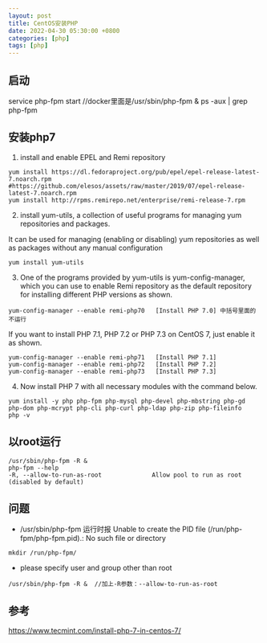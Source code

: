 ```yaml
---
layout: post
title: CentOS安装PHP
date: 2022-04-30 05:30:00 +0800
categories: [php]
tags: [php]
---
```

## 启动
service php-fpm start //docker里面是/usr/sbin/php-fpm &
ps -aux | grep php-fpm
## 安装php7
1. install and enable EPEL and Remi repository
```
yum install https://dl.fedoraproject.org/pub/epel/epel-release-latest-7.noarch.rpm  #https://github.com/elesos/assets/raw/master/2019/07/epel-release-latest-7.noarch.rpm
yum install http://rpms.remirepo.net/enterprise/remi-release-7.rpm
```
2. install yum-utils, a collection of useful programs for managing yum repositories and packages.

It can be used for managing (enabling or disabling) yum repositories as well as packages without any manual configuration
```
yum install yum-utils
```
3. One of the programs provided by yum-utils is yum-config-manager, which you can use to enable Remi repository as the default repository for installing different PHP versions as shown.
```
yum-config-manager --enable remi-php70   [Install PHP 7.0] 中括号里面的不运行
```
If you want to install PHP 7.1, PHP 7.2 or PHP 7.3 on CentOS 7, just enable it as shown.
```
yum-config-manager --enable remi-php71   [Install PHP 7.1]
yum-config-manager --enable remi-php72   [Install PHP 7.2]
yum-config-manager --enable remi-php73   [Install PHP 7.3] 
```
4. Now install PHP 7 with all necessary modules with the command below.
```
yum install -y php php-fpm php-mysql php-devel php-mbstring php-gd php-dom php-mcrypt php-cli php-curl php-ldap php-zip php-fileinfo 
php -v
```
## 以root运行
```
/usr/sbin/php-fpm -R &   
php-fpm --help
-R, --allow-to-run-as-root              Allow pool to run as root (disabled by default)
```
## 问题
* /usr/sbin/php-fpm 运行时报 Unable to create the PID file (/run/php-fpm/php-fpm.pid).: No such file or directory
```
mkdir /run/php-fpm/
```
* please specify user and group other than root
```
/usr/sbin/php-fpm -R &  //加上-R参数：--allow-to-run-as-root
```
## 参考
https://www.tecmint.com/install-php-7-in-centos-7/